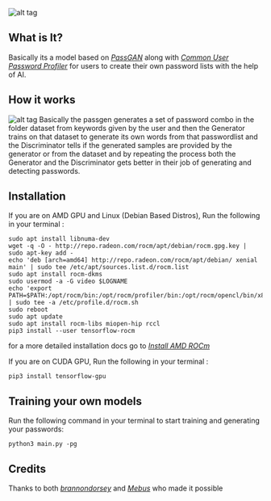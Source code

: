 ![alt tag](https://i.postimg.cc/GmdZdfb1/image-removebg-preview.png)

## What is It?
Basically its a model based on [_PassGAN_](https://github.com/brannondorsey/PassGAN) along with [_Common User Password Profiler_](https://github.com/Mebus/cupp) for users to create their own password lists with the help of AI.

## How it works
![alt tag](https://miro.medium.com/max/1400/1*5rMmuXmAquGTT-odw-bOpw.jpeg)
Basically the passgen generates a set of password combo in the folder dataset from keywords given by the user and then the Generator trains on that dataset to generate its own words from that passwordlist and the Discriminator tells if the generated samples are provided by the generator or from the dataset and by repeating the process both the Generator and the Discriminator gets better in their job of generating and detecting passwords.

## Installation
If you are on AMD GPU and Linux (Debian Based Distros),
Run the following in your terminal :

```
sudo apt install libnuma-dev
wget -q -O - http://repo.radeon.com/rocm/apt/debian/rocm.gpg.key | sudo apt-key add -
echo 'deb [arch=amd64] http://repo.radeon.com/rocm/apt/debian/ xenial main' | sudo tee /etc/apt/sources.list.d/rocm.list
sudo apt install rocm-dkms
sudo usermod -a -G video $LOGNAME
echo 'export PATH=$PATH:/opt/rocm/bin:/opt/rocm/profiler/bin:/opt/rocm/opencl/bin/x86_64' | sudo tee -a /etc/profile.d/rocm.sh
sudo reboot
sudo apt update
sudo apt install rocm-libs miopen-hip rccl
pip3 install --user tensorflow-rocm
```
for a more detailed installation docs go to [_Install AMD ROCm_](https://rocmdocs.amd.com/en/latest/Installation_Guide/Installation-Guide.html)

If you are on CUDA GPU,
Run the following in your terminal :
```
pip3 install tensorflow-gpu
```
## Training your own models
Run the following command in your terminal to start training and generating your passwords:
```
python3 main.py -pg
```

## Credits 
Thanks to both [_brannondorsey_](https://github.com/brannondorsey) and [_Mebus_](https://github.com/Mebus) who made it possible
